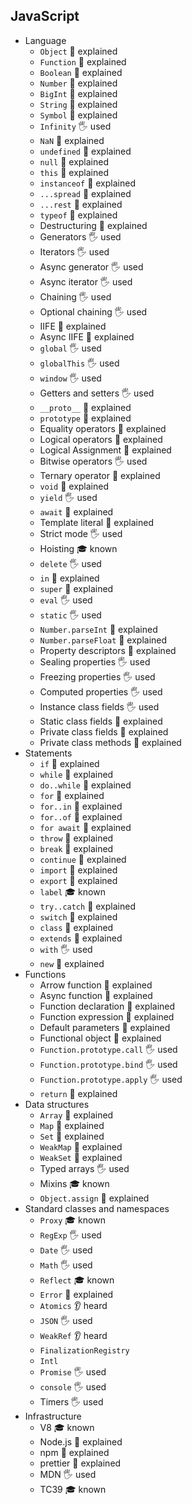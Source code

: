 ## JavaScript

- Language
  - `Object` 🙋 explained
  - `Function` 🙋 explained
  - `Boolean` 🙋 explained
  - `Number` 🙋 explained
  - `BigInt` 🙋 explained
  - `String` 🙋 explained
  - `Symbol` 🙋 explained
  - `Infinity` 🖐️ used
  - `NaN` 🙋 explained
  - `undefined` 🙋 explained
  - `null` 🙋 explained
  - `this` 🙋 explained
  - `instanceof` 🙋 explained
  - `...spread` 🙋 explained
  - `...rest` 🙋 explained
  - `typeof` 🙋 explained
  - Destructuring 🙋 explained
  - Generators 🖐️ used
  - Iterators 🖐️ used
  - Async generator 🖐️ used
  - Async iterator 🖐️ used
  - Chaining 🖐️ used
  - Optional chaining 🖐️ used
  - IIFE 🙋 explained
  - Async IIFE 🙋 explained
  - `global` 🖐️ used
  - `globalThis` 🖐️ used
  - `window` 🖐️ used
  - Getters and setters 🖐️ used
  - `__proto__` 🙋 explained
  - `prototype` 🙋 explained
  - Equality operators 🙋 explained
  - Logical operators 🙋 explained
  - Logical Assignment 🙋 explained
  - Bitwise operators 🖐️ used
  - Ternary operator 🙋 explained
  - `void` 🙋 explained
  - `yield` 🖐️ used
  - `await` 🙋 explained
  - Template literal 🙋 explained
  - Strict mode 🖐️ used
  - Hoisting 🎓 known
  - `delete` 🖐️ used
  - `in` 🙋 explained
  - `super` 🙋 explained
  - `eval` 🖐️ used
  - `static` 🖐️ used
  - `Number.parseInt` 🙋 explained
  - `Number.parseFloat` 🙋 explained
  - Property descriptors 🙋 explained
  - Sealing properties 🖐️ used
  - Freezing properties 🖐️ used
  - Computed properties 🖐️ used
  - Instance class fields 🖐️ used
  - Static class fields 🙋 explained
  - Private class fields 🙋 explained
  - Private class methods 🙋 explained
- Statements
  - `if` 🙋 explained
  - `while` 🙋 explained
  - `do..while` 🙋 explained
  - `for` 🙋 explained
  - `for..in` 🙋 explained
  - `for..of` 🙋 explained
  - `for await` 🙋 explained
  - `throw` 🙋 explained
  - `break` 🙋 explained
  - `continue` 🙋 explained
  - `import` 🙋 explained
  - `export` 🙋 explained
  - `label` 🎓 known
  - `try..catch` 🙋 explained
  - `switch` 🙋 explained
  - `class` 🙋 explained
  - `extends` 🙋 explained
  - `with` 🖐️ used
  - `new` 🙋 explained
- Functions
  - Arrow function 🙋 explained
  - Async function 🙋 explained
  - Function declaration 🙋 explained
  - Function expression 🙋 explained
  - Default parameters 🙋 explained
  - Functional object 🙋 explained
  - `Function.prototype.call` 🖐️ used
  - `Function.prototype.bind` 🖐️ used
  - `Function.prototype.apply` 🖐️ used
  - `return` 🙋 explained
- Data structures
  - `Array` 🙋 explained
  - `Map` 🙋 explained
  - `Set` 🙋 explained
  - `WeakMap` 🙋 explained
  - `WeakSet` 🙋 explained
  - Typed arrays 🖐️ used
  - Mixins 🎓 known
  - `Object.assign` 🙋 explained
- Standard classes and namespaces
  - `Proxy` 🎓 known
  - `RegExp` 🖐️ used
  - `Date` 🖐️ used
  - `Math` 🖐️ used
  - `Reflect` 🎓 known
  - `Error` 🙋 explained
  - `Atomics` 👂 heard
  - `JSON` 🖐️ used
  - `WeakRef` 👂 heard
  - `FinalizationRegistry`
  - `Intl`
  - `Promise` 🖐️ used
  - `console` 🖐️ used
  - Timers 🖐️ used
- Infrastructure
  - V8 🎓 known
  - Node.js 🙋 explained
  - npm 🙋 explained
  - prettier 🙋 explained
  - MDN 🖐️ used
  - TC39 🎓 known
